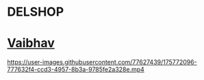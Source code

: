 # DELSHOP
# [Vaibhav](https://github.com/VICKY2501)


https://user-images.githubusercontent.com/77627439/175772096-777632f4-ccd3-4957-8b3a-9785fe2a328e.mp4

